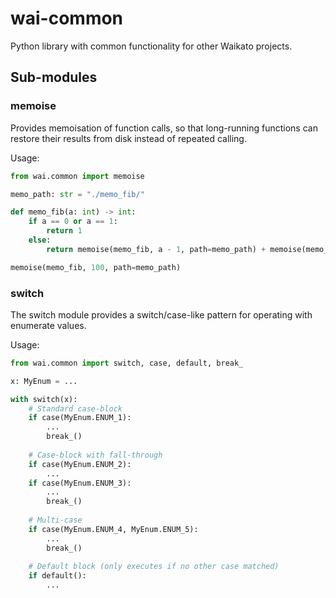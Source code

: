 # wai-common
Python library with common functionality for other Waikato projects.

## Sub-modules

### memoise
Provides memoisation of function calls, so that long-running functions can restore
their results from disk instead of repeated calling.

Usage:
```python
from wai.common import memoise

memo_path: str = "./memo_fib/"

def memo_fib(a: int) -> int:
    if a == 0 or a == 1:
        return 1
    else:
        return memoise(memo_fib, a - 1, path=memo_path) + memoise(memo_fib, a - 2, path=memo_path)

memoise(memo_fib, 100, path=memo_path)
```

### switch
The switch module provides a switch/case-like pattern for operating with enumerate
values.

Usage:
```python
from wai.common import switch, case, default, break_

x: MyEnum = ...

with switch(x):
    # Standard case-block
    if case(MyEnum.ENUM_1):
        ...
        break_()
        
    # Case-block with fall-through
    if case(MyEnum.ENUM_2):
        ...
    if case(MyEnum.ENUM_3):
        ...
        break_()
        
    # Multi-case
    if case(MyEnum.ENUM_4, MyEnum.ENUM_5):
        ...
        break_()
        
    # Default block (only executes if no other case matched)
    if default():
        ...
```

